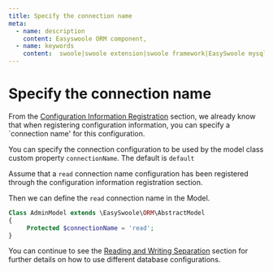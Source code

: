 ```yaml
---
title: Specify the connection name
meta:
  - name: description
    content: Easyswoole ORM component,
  - name: keywords
    content:  swoole|swoole extension|swoole framework|EasySwoole mysql ORM|EasySwoole ORM|Swoole mysqli coroutine client|swoole ORM|Specify the connection name
---
```



# Specify the connection name

From the [Configuration Information Registration](/En/En/Components/Orm/configurationRegister) section, we already know that when registering configuration information, you can specify a `connection name' for this configuration.


You can specify the connection configuration to be used by the model class custom property `connectionName`. The default is `default`


Assume that a `read` connection name configuration has been registered through the configuration information registration section.

Then we can define the ``` read ``` connection name in the Model.

```php
Class AdminModel extends \EasySwoole\ORM\AbstractModel
{
     Protected $connectionName = 'read';
}
```


You can continue to see the [Reading and Writing Separation](/En/En/Components/Orm/readWriteSeparation) section for further details on how to use different database configurations.
